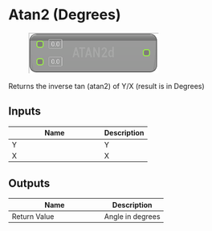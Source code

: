 # Atan2 (Degrees)

<div align="left" data-full-width="false"><figure><img src="../../../../api/Math/Trig/Atan2_(Degrees).png" alt=""><figcaption></figcaption></figure></div>

Returns the inverse tan (atan2) of Y/X (result is in Degrees)

## Inputs

<table><thead><tr><th width="170">Name</th><th>Description</th></tr></thead><tbody><tr><td>Y</td><td>Y</td></tr><tr><td>X</td><td>X</td></tr></tbody></table>

## Outputs

<table><thead><tr><th width="170">Name</th><th>Description</th></tr></thead><tbody><tr><td>Return Value</td><td>Angle in degrees</td></tr></tbody></table>
